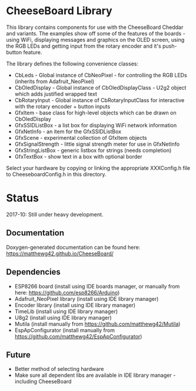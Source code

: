 CheeseBoard Library
===================

This library contains components for use with the CheeseBoard Cheddar and variants.  The examples show off some of the features of the boards - using WiFi, displaying messages and graphics on the OLED screen, using the RGB LEDs and getting input from the rotary encoder and it's push-button feature.

The library defines the following convenience classes:

* CbLeds - Global instance of CbNeoPixel - for controlling the RGB LEDs (inherits from Adafruit_NeoPixel)
* CbOledDisplay - Global instance of CbOledDisplayClass - U2g2 object which adds justified wrapped text 
* CbRotaryInput - Global instance of CbRotaryInputClass for interactive with the rotary encoder + button inputs
* GfxItem - base class for high-level objects which can be drawn on CbOledDisplay
* GfxSSIDListBox - a list box for displaying WiFi network information
* GfxNetInfo - an item for the GfxSSIDListBox
* GfxScene - experimental collection of GfxItem objects
* GfxSignalStrength - little signal strength meter for use in GfxNetInfo
* GfxStringListBox - generic listbox for strings (needs completion)
* GfxTextBox - show text in a box with optional border

Select your hardware by copying or linking the appropriate XXXConfig.h file to CheeseboardConfig.h in this directory.

Status
======

2017-10: Still under heavy development.

Documentation
-------------

Doxygen-generated documentation can be found here: https://matthewg42.github.io/CheeseBoard/

Dependencies
------------

* ESP8266 board (install using IDE boards manager, or manually from here: https://github.com/esp8266/Arduino)
* Adafruit_NeoPixel library (install using IDE library manager)
* Encoder library (install using IDE library manager)
* TimeLib (install using IDE library manager)
* U8g2 (install using IDE library manager)
* Mutila (install manually from https://github.com/matthewg42/Mutila)
* EspApConfigurator (install manually from https://github.com/matthewg42/EspApConfigurator)

Future
------

* Better method of selecting hardware
* Make sure all dependent libs are available in IDE library manager - including CheeseBoard

